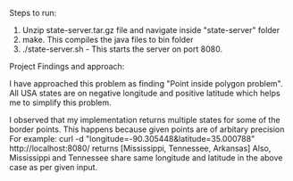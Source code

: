 Steps to run:

1. Unzip state-server.tar.gz file and navigate inside "state-server" folder 
2. make. This compiles the java files to bin folder
3. ./state-server.sh - This starts the server on port 8080.


Project Findings and approach:

I have approached this problem as finding "Point inside polygon problem". All USA states are on negative longitude and positive latitude 
which helps me to simplify this problem. 

I observed that my implementation returns multiple states for some of the border points. This happens because given points are of arbitary precision 
For example: curl -d "longitude=-90.305448&latitude=35.000788" http://localhost:8080/ returns [Mississippi, Tennessee, Arkansas]
Also, Mississippi and Tennessee share same longitude and latitude in the above case as per given input.




